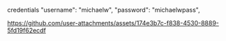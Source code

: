credentials
"username": "michaelw",
"password": "michaelwpass",

https://github.com/user-attachments/assets/174e3b7c-f838-4530-8889-5fd19f62ecdf

